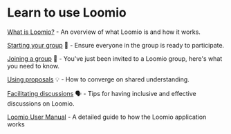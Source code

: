 # Learn to use Loomio

[What is Loomio?](overview.md) - An overview of what Loomio is and how it works.

[Starting your group](getting_started.md) 🏁 - Ensure everyone in the group is ready to participate.

[Joining a group](joining_a_group.md) 🔑 - You've just been invited to a Loomio group, here's what you need to know.

[Using proposals](proposals.md) 💡 - How to converge on shared understanding.

[Facilitating discussions](discussions.md) 🗣 - Tips for having inclusive and effective discussions on Loomio.

[Loomio User Manual](https://help.loomio.org/en) - A detailed guide to how the Loomio application works

